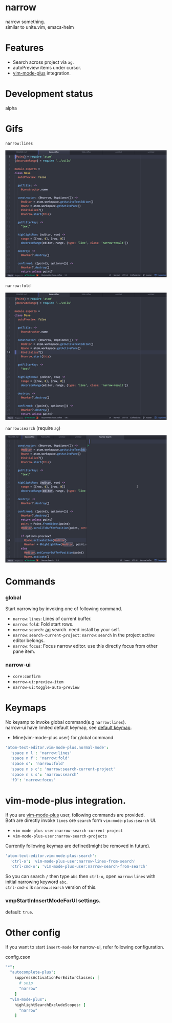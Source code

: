 # narrow

narrow something.  
similar to unite.vim, emacs-helm  

# Features

- Search across project via `ag`.
- autoPreview items under cursor.
- [vim-mode-plus](https://atom.io/packages/vim-mode-plus) integration.

# Development status

alpha

# Gifs

`narrow:lines`

![line](https://raw.githubusercontent.com/t9md/t9md/43b393e7e87bc36ee9dc309e9525050b95ec07ed/img/atom-narrow/lines.gif)


`narrow:fold`

![fold](https://raw.githubusercontent.com/t9md/t9md/43b393e7e87bc36ee9dc309e9525050b95ec07ed/img/atom-narrow/fold.gif)

`narrow:search` (require `ag`)

![search](https://raw.githubusercontent.com/t9md/t9md/43b393e7e87bc36ee9dc309e9525050b95ec07ed/img/atom-narrow/search.gif)

# Commands

### global

Start narrowing by invoking one of following command.

- `narrow:lines`: Lines of current buffer.
- `narrow:fold`: Fold start rows.
- `narrow:search`: [ag](https://github.com/ggreer/the_silver_searcher) search. need install by your self.
- `narrow:search-current-project`: `narrow:search` in the project active editor belongs.
- `narrow:focus`: Focus narrow editor. use this directly focus from other pane item.

### narrow-ui

- `core:confirm`
- `narrow-ui:preview-item`
- `narrow-ui:toggle-auto-preview`

# Keymaps

No keyamp to invoke global command(e.g `narrow:lines`).  
narrow-ui have limited default keymap, see [default keymap](https://github.com/t9md/atom-narrow/blob/master/keymaps/main.cson).

- Mine(vim-mode-plus user) for global command.
```coffeescript
'atom-text-editor.vim-mode-plus.normal-mode':
  'space n l': 'narrow:lines'
  'space n f': 'narrow:fold'
  'space o': 'narrow:fold'
  'space n s c': 'narrow:search-current-project'
  'space n s s': 'narrow:search'
  'f9': 'narrow:focus'
```

# vim-mode-plus integration.

If you are [vim-mode-plus](https://atom.io/packages/vim-mode-plus) user, following commands are provided.  
Both are directly invoke `lines` ore `search` form `vim-mode-plus:search` UI.

- `vim-mode-plus-user:narrow-search-current-project`
- `vim-mode-plus-user:narrow-search-projects`

Currently following keymap are defined(might be removed in future).

```coffeescript
'atom-text-editor.vim-mode-plus-search':
  'ctrl-o': 'vim-mode-plus-user:narrow-lines-from-search'
  'ctrl-cmd-o': 'vim-mode-plus-user:narrow-search-from-search'
```

So you can search `/` then type `abc` then `ctrl-o`, open `narrow:lines` with initial narrowing keyword `abc`.  
`ctrl-cmd-o` is `narrow:search` version of this.  

### vmpStartInInsertModeForUI settings.

default: `true`.

# Other config

If you want to start `insert-mode` for narrow-ui, refer following configuration.


config.cson

```coffeescript
"*":
  "autocomplete-plus":
    suppressActivationForEditorClasses: [
      # snip
      "narrow"
    ]
  "vim-mode-plus":
    highlightSearchExcludeScopes: [
      "narrow"
    ]
```
